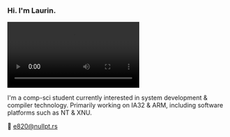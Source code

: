 ### Hi. I'm Laurin.

![](https://thumbs.gfycat.com/AgedPoliticalAssassinbug-mobile.mp4)

I'm a comp-sci student currently interested in system development & compiler technology.
Primarily working on IA32 & ARM, including software platforms such as NT & XNU.

📧 e820@nullpt.rs
